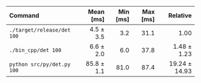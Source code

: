 | Command | Mean [ms] | Min [ms] | Max [ms] | Relative |
|:---|---:|---:|---:|---:|
| `./target/release/det 100` | 4.5 ± 3.5 | 3.2 | 31.1 | 1.00 |
| `./bin_cpp/det 100` | 6.6 ± 2.0 | 6.0 | 37.8 | 1.48 ± 1.23 |
| `python src/py/det.py 100` | 85.8 ± 1.1 | 81.0 | 87.4 | 19.24 ± 14.93 |
